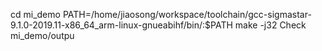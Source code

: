 cd mi_demo
PATH=/home/jiaosong/workspace/toolchain/gcc-sigmastar-9.1.0-2019.11-x86_64_arm-linux-gnueabihf/bin/:$PATH make -j32
Check mi_demo/outpu

